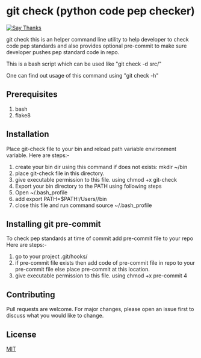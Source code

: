 # git check (python code pep checker)
[![Say Thanks](https://img.shields.io/badge/Say%20Thanks-!-1EAEDB.svg)](https://saythanks.io/to/anshul217)

git check this is an helper command line utility to help developer to check code pep standards and also provides optional pre-commit to make sure developer pushes pep standard code in repo.

This is a bash script which can be used like "git check -d src/"

One can find out usage of this command using "git check -h"

## Prerequisites
1. bash
2. flake8

## Installation

Place git-check file to your bin and reload path variable environment variable.
Here are steps:-
1. create your bin dir using this command if does not exists:
   mkdir ~/bin
2. place git-check file in this directory.
3. give executable permission to this file. using chmod +x git-check
4. Export your bin directory to the PATH using following steps
5. Open ~/.bash_profile
6. add export PATH=$PATH:/Users/<your user name>/bin
7. close this file and run command source ~/.bash_profile

## Installing git pre-commit

To check pep standards at time of commit add pre-commit file to your repo
Here are steps:-
1. go to your project .git/hooks/
2. if pre-commit file exists then add code of pre-commit file in repo to your pre-commit file else place pre-commit at this location.
3. give executable permission to this file. using chmod +x pre-commit
4

## Contributing
Pull requests are welcome. For major changes, please open an issue first to discuss what you would like to change.

## License
[MIT](https://choosealicense.com/licenses/mit/)

